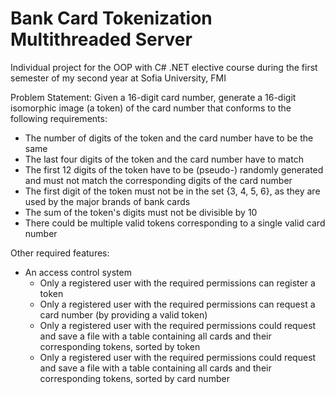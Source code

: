 # Bank Card Tokenization Multithreaded Server

Individual project for the OOP with C# .NET elective course during the first semester of my second year at Sofia University, FMI

Problem Statement: Given a 16-digit card number, generate a 16-digit isomorphic image (a token) of the card number that conforms to the following requirements: 
* The number of digits of the token and the card number have to be the same
* The last four digits of the token and the card number have to match
* The first 12 digits of the token have to be (pseudo-) randomly generated and must not match the corresponding digits of the card number
* The first digit of the token must not be in the set {3, 4, 5, 6}, as they are used by the major brands of bank cards
* The sum of the token's digits must not be divisible by 10
* There could be multiple valid tokens corresponding to a single valid card number

Other required features: 
* An access control system
  * Only a registered user with the required permissions can register a token
  * Only a registered user with the required permissions can request a card number (by providing a valid token)
  * Only a registered user with the required permissions could request and save a file with a table containing all cards and their corresponding tokens, sorted by token
  * Only a registered user with the required permissions could request and save a file with a table containing all cards and their corresponding tokens, sorted by card number
